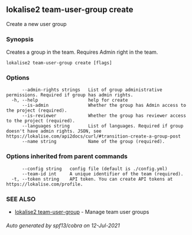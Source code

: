 ## lokalise2 team-user-group create

Create a new user group

### Synopsis

Creates a group in the team. Requires Admin right in the team.

```
lokalise2 team-user-group create [flags]
```

### Options

```
      --admin-rights strings   List of group administrative permissions. Required if group has admin rights.
  -h, --help                   help for create
      --is-admin               Whether the group has Admin access to the project (required).
      --is-reviewer            Whether the group has reviewer access to the project (required).
      --languages string       List of languages. Required if group doesn't have admin rights. JSON, see https://lokalise.com/api2docs/curl/#transition-create-a-group-post
      --name string            Name of the group (required).
```

### Options inherited from parent commands

```
      --config string   config file (default is ./config.yml)
      --team-id int     A unique identifier of the team (required).
  -t, --token string    API token. You can create API tokens at https://lokalise.com/profile.
```

### SEE ALSO

* [lokalise2 team-user-group](lokalise2_team-user-group.md)	 - Manage team user groups

###### Auto generated by spf13/cobra on 12-Jul-2021
